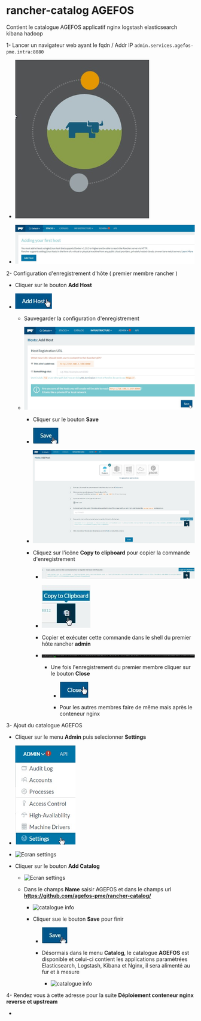 # rancher-catalog AGEFOS

Contient le catalogue AGEFOS applicatif nginx logstash elasticsearch kibana hadoop

1- Lancer un navigateur web ayant le fqdn / Addr IP ````admin.services.agefos-pme.intra:8080````

  - ![Ecran de chargement](/img/rancher-logo.jpg)

  - ![Ecran de bienvenue](/img/ecran-bienvenue.jpg)

2- Configuration d'enregistrement d'hôte ( premier membre rancher )

  - Cliquer sur le bouton **Add Host**

  - ![Ajout du premier hôte](/img/bouton-add-host.jpg)

    - Sauvegarder la configuration d'enregistrement

    - ![Sauvegarde conf d'enregistrement rancher](/img/registration-host-url.jpg)

      -  Cliquer sur le bouton **Save**

        - ![Ajout d'un hôte](/img/bouton-save.jpg)

        - ![Ecran commande Ajout d'un hôte](/img/ecran-cmd-enregistrement.jpg)

        - Cliquez sur l'icône **Copy to clipboard** pour copier la commande d'enregistrement

          - ![Commande Ajout d'un hôte](/img/cmd-enregistrement.jpg)

          - ![Presse papier](/img/bouton-copy-to-clipboard.jpg)

          - Copier et exécuter cette commande dans le shell du premier hôte rancher **admin**

          - ![Commande shell enregistrement](/img/cmd-shell-enregistrement.jpg)

            - Une fois l'enregistrement du premier membre cliquer sur le bouton **Close**

              - ![Fermeture](/img/bouton-close.jpg)

              - Pour les autres membres faire de même mais après le conteneur nginx

3- Ajout du catalogue AGEFOS

  - Cliquer sur le menu **Admin** puis selecionner **Settings**

  - ![Settings catalogue](/img/admin-menu.jpg)  

  - ![Ecran settings](/img/ecran-settings.jpg)

  - Cliquer sur le bouton **Add Catalog**

    - ![Ecran settings](/img/bouton-add-catalog.jpg)

    - Dans le champs **Name** saisir AGEFOS et dans le champs url **https://github.com/agefos-pme/rancher-catalog/**

      - ![catalogue info](/img/catalogue-saisie.jpg)

      - Cliquer sue le bouton **Save** pour finir

        - ![catalogue info](/img/bouton-save.jpg)

        - Désormais dans le menu **Catalog**, le catalogue **AGEFOS** est disponible et celui-ci contient les applications paramètrées Elasticsearch, Logstash, Kibana et Nginx, il sera alimenté au fur et à mesure

          -  ![catalogue info](/img/catalogue-agefos.jpg)

4- Rendez vous à cette adresse pour la suite **Déploiement conteneur nginx reverse et upstream**

-
